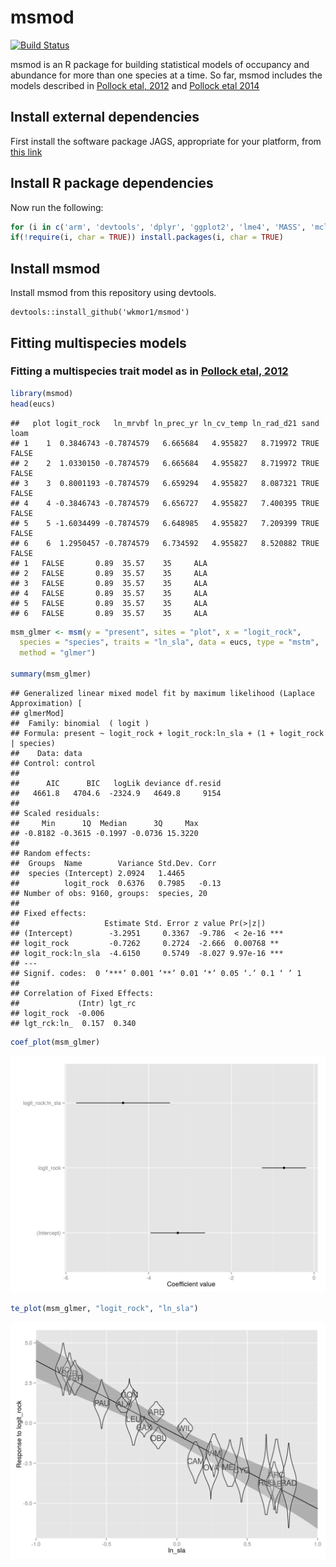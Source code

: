 # msmod

[![Build Status](https://travis-ci.org/wkmor1/msmod.svg?branch=master)](https://travis-ci.org/wkmor1/msmod)

msmod is an R package for building statistical models of occupancy and abundance for more than one species at a time. So far, msmod includes the models described in
[Pollock etal, 2012](http://onlinelibrary.wiley.com/doi/10.1111/j.1600-0587.2011.07085.x/abstract) and [Pollock etal 2014](http://onlinelibrary.wiley.com/doi/10.1111/2041-210X.12180/full)

## Install external dependencies
First install the software package JAGS, appropriate for your platform, from [this link](http://sourceforge.net/projects/mcmc-jags/files/JAGS/4.x/) 

## Install R package dependencies
Now run the following:
```R
for (i in c('arm', 'devtools', 'dplyr', 'ggplot2', 'lme4', 'MASS', 'mclust', 'R2jags', 'rstan'))
if(!require(i, char = TRUE)) install.packages(i, char = TRUE)
```
## Install msmod

Install msmod from this repository using devtools.
```
devtools::install_github('wkmor1/msmod')
```
## Fitting multispecies models 

### Fitting a multispecies trait model as in [Pollock etal, 2012](http://onlinelibrary.wiley.com/doi/10.1111/j.1600-0587.2011.07085.x/abstract)
```R
library(msmod)
head(eucs)
```
```
##   plot logit_rock   ln_mrvbf ln_prec_yr ln_cv_temp ln_rad_d21 sand  loam
## 1    1  0.3846743 -0.7874579   6.665684   4.955827   8.719972 TRUE FALSE
## 2    2  1.0330150 -0.7874579   6.665684   4.955827   8.719972 TRUE FALSE
## 3    3  0.8001193 -0.7874579   6.659294   4.955827   8.087321 TRUE FALSE
## 4    4 -0.3846743 -0.7874579   6.656727   4.955827   7.400395 TRUE FALSE
## 5    5 -1.6034499 -0.7874579   6.648985   4.955827   7.209399 TRUE FALSE
## 6    6  1.2950457 -0.7874579   6.734592   4.955827   8.520882 TRUE FALSE
## 1   FALSE       0.89  35.57    35     ALA
## 2   FALSE       0.89  35.57    35     ALA
## 3   FALSE       0.89  35.57    35     ALA
## 4   FALSE       0.89  35.57    35     ALA
## 5   FALSE       0.89  35.57    35     ALA
## 6   FALSE       0.89  35.57    35     ALA
```
```R
msm_glmer <- msm(y = "present", sites = "plot", x = "logit_rock",
  species = "species", traits = "ln_sla", data = eucs, type = "mstm",
  method = "glmer")

summary(msm_glmer)
```
```
## Generalized linear mixed model fit by maximum likelihood (Laplace Approximation) [
## glmerMod]
##  Family: binomial  ( logit )
## Formula: present ~ logit_rock + logit_rock:ln_sla + (1 + logit_rock | species)
##    Data: data
## Control: control
## 
##      AIC      BIC   logLik deviance df.resid 
##   4661.8   4704.6  -2324.9   4649.8     9154 
## 
## Scaled residuals: 
##     Min      1Q  Median      3Q     Max 
## -0.8182 -0.3615 -0.1997 -0.0736 15.3220 
## 
## Random effects:
##  Groups  Name        Variance Std.Dev. Corr 
##  species (Intercept) 2.0924   1.4465        
##          logit_rock  0.6376   0.7985   -0.13
## Number of obs: 9160, groups:  species, 20
## 
## Fixed effects:
##                   Estimate Std. Error z value Pr(>|z|)    
## (Intercept)        -3.2951     0.3367  -9.786  < 2e-16 ***
## logit_rock         -0.7262     0.2724  -2.666  0.00768 ** 
## logit_rock:ln_sla  -4.6150     0.5749  -8.027 9.97e-16 ***
## ---
## Signif. codes:  0 ‘***’ 0.001 ‘**’ 0.01 ‘*’ 0.05 ‘.’ 0.1 ‘ ’ 1
## 
## Correlation of Fixed Effects:
##             (Intr) lgt_rc
## logit_rock  -0.006       
## lgt_rck:ln_  0.157  0.340
```
```R
coef_plot(msm_glmer)
```
![Coefficient plot](https://raw.githubusercontent.com/wkmor1/msmod/gh-pages/index_files/figure-slidy/unnamed-chunk-3-1.png)
```R
te_plot(msm_glmer, "logit_rock", "ln_sla")
```
![Trait-environment plot](https://raw.githubusercontent.com/wkmor1/msmod/gh-pages/index_files/figure-slidy/unnamed-chunk-4-1.png)
